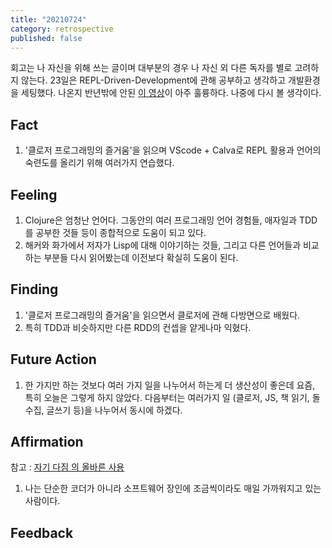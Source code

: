 ```yaml
---
title: "20210724"
category: retrospective
published: false
---
```

회고는 나 자신을 위해 쓰는 글이며 대부분의 경우 나 자신 외 다른 독자를 별로 고려하지 않는다.
23일은 REPL-Driven-Development에 관해 공부하고 생각하고 개발환경을 세팅했다. 나온지 반년밖에 안된 [이 영상](https://www.youtube.com/watch?v=gIoadGfm5T8&t=2390s)이 아주 훌륭하다. 나중에 다시 볼 생각이다.

## Fact

1. '클로저 프로그래밍의 즐거움'을 읽으며 VScode + Calva로 REPL 활용과 언어의 숙련도를 올리기 위해 여러가지 연습했다.

## Feeling

1. Clojure은 엄청난 언어다. 그동안의 여러 프로그래밍 언어 경험들, 애자일과 TDD를 공부한 것들 등이 종합적으로 도움이 되고 있다.
2. 해커와 화가에서 저자가 Lisp에 대해 이야기하는 것들, 그리고 다른 언어들과 비교하는 부분들 다시 읽어봤는데 이전보다 확실히 도움이 된다.

## Finding

1. '클로저 프로그래밍의 즐거움'을 읽으면서 클로저에 관해 다방면으로 배웠다.
2. 특히 TDD과 비슷하지만 다른 RDD의 컨셉을 얕게나마 익혔다.

## Future Action

1. 한 가지만 하는 것보다 여러 가지 일을 나누어서 하는게 더 생산성이 좋은데 요즘, 특히 오늘은 그렇게 하지 않았다. 다음부터는 여러가지 일 (클로저, JS, 책 읽기, 돌 수집, 글쓰기 등)을 나누어서 동시에 하겠다.

## Affirmation

참고 : [자기 다짐 의 올바른 사용](https://escapefromcoding.tistory.com/301)

1. 나는 단순한 코더가 아니라 소프트웨어 장인에 조금씩이라도 매일 가까워지고 있는 사람이다.

## Feedback
